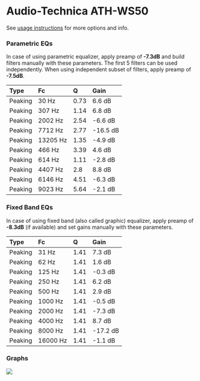# Audio-Technica ATH-WS50
See [usage instructions](https://github.com/jaakkopasanen/AutoEq#usage) for more options and info.

### Parametric EQs
In case of using parametric equalizer, apply preamp of **-7.3dB** and build filters manually
with these parameters. The first 5 filters can be used independently.
When using independent subset of filters, apply preamp of **-7.5dB**.

| Type    | Fc       |    Q | Gain     |
|:--------|:---------|:-----|:---------|
| Peaking | 30 Hz    | 0.73 | 6.6 dB   |
| Peaking | 307 Hz   | 1.14 | 6.8 dB   |
| Peaking | 2002 Hz  | 2.54 | -6.6 dB  |
| Peaking | 7712 Hz  | 2.77 | -16.5 dB |
| Peaking | 13205 Hz | 1.35 | -4.9 dB  |
| Peaking | 466 Hz   | 3.39 | 4.6 dB   |
| Peaking | 614 Hz   | 1.11 | -2.8 dB  |
| Peaking | 4407 Hz  | 2.8  | 8.8 dB   |
| Peaking | 6146 Hz  | 4.51 | -6.3 dB  |
| Peaking | 9023 Hz  | 5.64 | -2.1 dB  |

### Fixed Band EQs
In case of using fixed band (also called graphic) equalizer, apply preamp of **-8.3dB**
(if available) and set gains manually with these parameters.

| Type    | Fc       |    Q | Gain     |
|:--------|:---------|:-----|:---------|
| Peaking | 31 Hz    | 1.41 | 7.3 dB   |
| Peaking | 62 Hz    | 1.41 | 1.6 dB   |
| Peaking | 125 Hz   | 1.41 | -0.3 dB  |
| Peaking | 250 Hz   | 1.41 | 6.2 dB   |
| Peaking | 500 Hz   | 1.41 | 2.9 dB   |
| Peaking | 1000 Hz  | 1.41 | -0.5 dB  |
| Peaking | 2000 Hz  | 1.41 | -7.3 dB  |
| Peaking | 4000 Hz  | 1.41 | 8.7 dB   |
| Peaking | 8000 Hz  | 1.41 | -17.2 dB |
| Peaking | 16000 Hz | 1.41 | -1.1 dB  |

### Graphs
![](https://raw.githubusercontent.com/jaakkopasanen/AutoEq/master/results/referenceaudioanalyzer/zero/Audio-Technica%20ATH-WS50/Audio-Technica%20ATH-WS50.png)